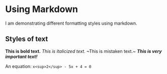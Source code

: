# Using Markdown

I am demonstrating different formatting styles using markdown.

## Styles of text

**This is bold text.** *This is italicized text.* ~This is mistaken text.~ ***This is very important text!*** 

An equation: `x<sup>2</sup> - 5x + 4 = 0` 
